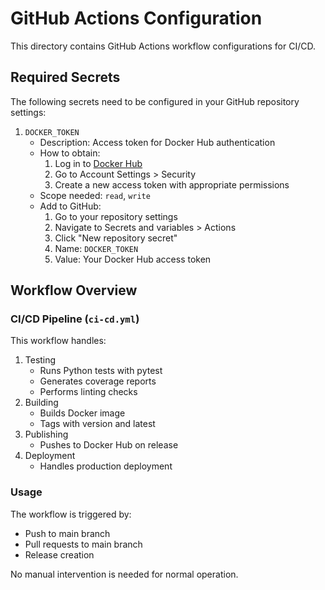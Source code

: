 # GitHub Actions Configuration

This directory contains GitHub Actions workflow configurations for CI/CD.

## Required Secrets

The following secrets need to be configured in your GitHub repository settings:

1. `DOCKER_TOKEN`
   - Description: Access token for Docker Hub authentication
   - How to obtain:
     1. Log in to [Docker Hub](https://hub.docker.com)
     2. Go to Account Settings > Security
     3. Create a new access token with appropriate permissions
   - Scope needed: `read`, `write`
   - Add to GitHub:
     1. Go to your repository settings
     2. Navigate to Secrets and variables > Actions
     3. Click "New repository secret"
     4. Name: `DOCKER_TOKEN`
     5. Value: Your Docker Hub access token

## Workflow Overview

### CI/CD Pipeline (`ci-cd.yml`)

This workflow handles:
1. Testing
   - Runs Python tests with pytest
   - Generates coverage reports
   - Performs linting checks
2. Building
   - Builds Docker image
   - Tags with version and latest
3. Publishing
   - Pushes to Docker Hub on release
4. Deployment
   - Handles production deployment

### Usage

The workflow is triggered by:
- Push to main branch
- Pull requests to main branch
- Release creation

No manual intervention is needed for normal operation.
